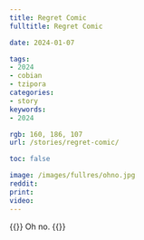 ```yaml
---
title: Regret Comic
fulltitle: Regret Comic

date: 2024-01-07

tags:
- 2024
- cobian
- tzipora
categories:
- story
keywords:
- 2024

rgb: 160, 186, 107
url: /stories/regret-comic/

toc: false

image: /images/fullres/ohno.jpg
reddit:
print:
video:
---
```

{{<hint caption>}}
Oh no.
{{</hint>}}